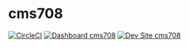# cms708

[![CircleCI](https://circleci.com/gh/kporras07/cms708.svg?style=shield)](https://circleci.com/gh/kporras07/cms708)
[![Dashboard cms708](https://img.shields.io/badge/dashboard-cms708-yellow.svg)](https://dashboard.pantheon.io/sites/1a61b48c-8581-4546-8988-149a54a1f97d#dev/code)
[![Dev Site cms708](https://img.shields.io/badge/site-cms708-blue.svg)](http://dev-cms708.pantheonsite.io/)